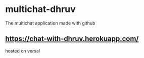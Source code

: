 # multichat-dhruv
The multichat application made with github

## https://chat-with-dhruv.herokuapp.com/
hosted on versal
